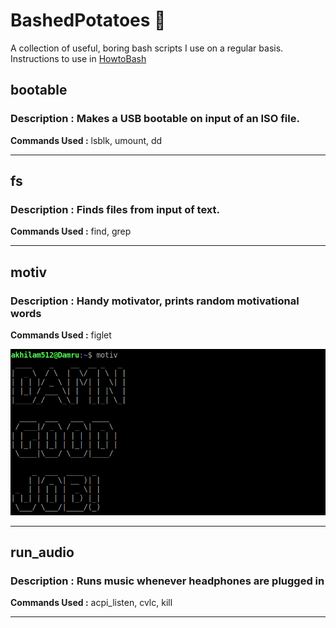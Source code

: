# BashedPotatoes  :fork_and_knife:

A collection of useful, boring bash scripts I use on a regular basis. Instructions to use in [HowtoBash](/howtobash)


## bootable

### Description : Makes a USB bootable on input of an ISO file.

**Commands Used :** lsblk, umount, dd

--------------------------------------------------------------

## fs

### Description : Finds files from input of text. 

**Commands Used :** find, grep

--------------------------------------------------------------

## motiv

### Description : Handy motivator, prints random motivational words

**Commands Used :** figlet 

![](/screenshots/motiv.png)

--------------------------------------------------------------

## run_audio

### Description : Runs music whenever headphones are plugged in

**Commands Used :** acpi_listen, cvlc, kill 


--------------------------------------------------------------
